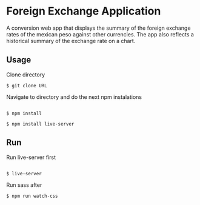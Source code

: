 # Foreign Exchange Application

A conversion web app that displays the summary of the foreign exchange rates of the mexican peso against other currencies. 
The app also reflects a historical summary of the exchange rate  on a chart.

## Usage

Clone directory
```
$ git clone URL
```
Navigate to directory and do the next npm instalations

```

$ npm install

$ npm install live-server

```

## Run

Run live-server first
```

$ live-server

```

Run sass after

```
$ npm run watch-css

```
